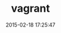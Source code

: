 ---
layout: post
title:  "vagrant"
repo:   "mitchellh/vagrant"
date:   2015-02-18 17:25:47
gemurl: http://www.vagrantup.com
---